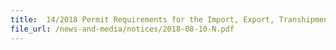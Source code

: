```yaml
---
title:  14/2018 Permit Requirements for the Import, Export, Transhipment and Bringing-In-Transit of Goods Originating from or Destined for The Democratic People’s Republic of Korea 
file_url: /news-and-media/notices/2018-08-10-N.pdf
---
```

